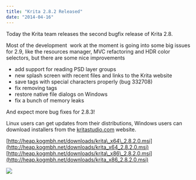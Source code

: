 ```yaml
---
title: "Krita 2.8.2 Released"
date: "2014-04-16"
---
```


Today the Krita team releases the second bugfix release of Krita 2.8.

Most of the development  work at the moment is going into some big issues for 2.9, like the resources manager, MVC refactoring and HDR color selectors, but there are some nice improvements

- add support for reading PSD layer groups
- new splash screen with recent files and links to the Krita website
- save tags with special characters properly (bug 332708)
- fix removing tags
- restore native file dialogs on Windows
- fix a bunch of memory leaks

And expect more bug fixes for 2.8.3!

Linux users can get updates from their distributions, Windows users can download installers from the [kritastudio.com](http://www.kritastudio.com/desktop.html) website.

[http://heap.kogmbh.net/downloads/krita\_x64\_2.8.2.0.msi](http://heap.kogmbh.net/downloads/krita_x64_2.8.2.0.msi)  
[http://heap.kogmbh.net/downloads/krita\_x86\_2.8.2.0.msi](http://heap.kogmbh.net/downloads/krita_x86_2.8.2.0.msi)  
  
![](../images/psd_grouplayers.png)
